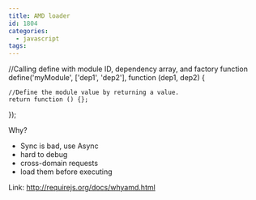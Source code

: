 ```yaml
---
title: AMD loader
id: 1804
categories:
  - javascript
tags:
---
```


//Calling define with module ID, dependency array, and factory function
define('myModule', ['dep1', 'dep2'], function (dep1, dep2) {

    //Define the module value by returning a value.
    return function () {};
});

Why?

* Sync is bad, use Async
* hard to debug
* cross-domain requests
* load them before executing

Link: http://requirejs.org/docs/whyamd.html